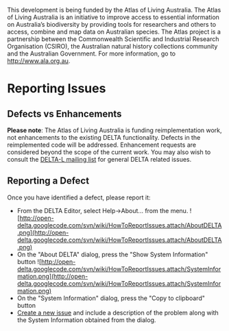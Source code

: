 This development is being funded by the Atlas of Living Australia.  The Atlas of Living Australia is an initiative to improve access to essential information on Australia’s biodiversity by providing tools for researchers and others to access, combine and map data on Australian species. The Atlas project is a partnership between the Commonwealth Scientific and Industrial Research Organisation (CSIRO), the Australian natural history collections community and the Australian Government.  For more information, go to http://www.ala.org.au.

# Reporting Issues #

## Defects vs Enhancements ##

**Please note**: The Atlas of Living Australia is funding reimplementation work, not enhancements to the existing DELTA functionality.
Defects in the reimplemented code will be addressed. Enhancement requests are considered beyond the scope of the current work.
You may also wish to consult the [DELTA-L mailing list](http://delta-intkey.com/www/delta-l.htm) for general DELTA related issues.

## Reporting a Defect ##

Once you have identified a defect, please report it:

  * From the DELTA Editor, select Help->About... from the menu.
![http://open-delta.googlecode.com/svn/wiki/HowToReportIssues.attach/AboutDELTA.png](http://open-delta.googlecode.com/svn/wiki/HowToReportIssues.attach/AboutDELTA.png)
  * On the "About DELTA" dialog, press the "Show System Information" button
![http://open-delta.googlecode.com/svn/wiki/HowToReportIssues.attach/SystemInformation.png](http://open-delta.googlecode.com/svn/wiki/HowToReportIssues.attach/SystemInformation.png)
  * On the "System Information" dialog, press the "Copy to clipboard" button
  * [Create a new issue](http://code.google.com/p/open-delta/issues/entry?template=Defect%20report%20from%20user) and include a description of the problem along with the System Information obtained from the dialog.